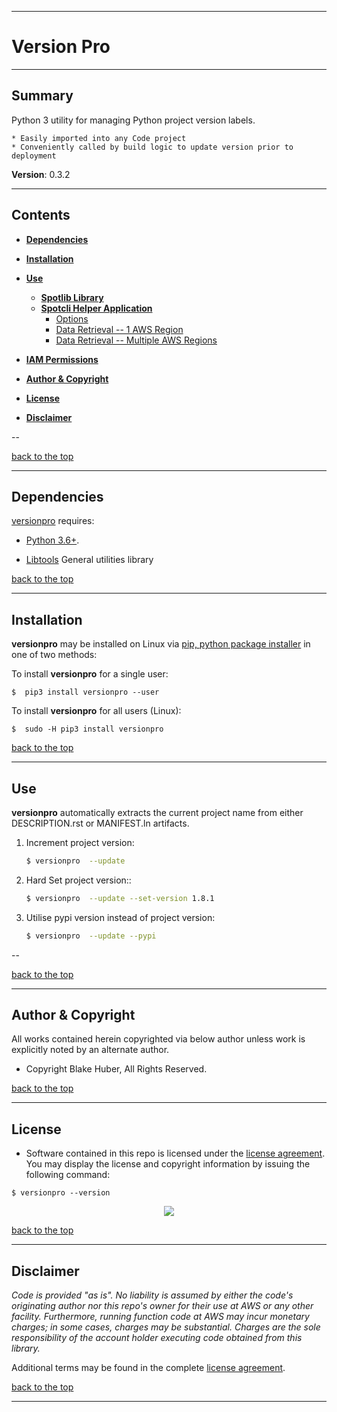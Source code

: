 <a name="top"></a>
* * *
# Version Pro
* * *

## Summary

Python 3 utility for managing Python project version labels.  

    * Easily imported into any Code project
    * Conveniently called by build logic to update version prior to deployment

**Version**: 0.3.2

* * *

## Contents

* [**Dependencies**](#dependencies)

* [**Installation**](#installation)

* [**Use**](#use)
    * [**Spotlib Library**](#use)
    * [**Spotcli Helper Application**](#versionpro-help)
        * [Options](#versionpro-help)
        * [Data Retrieval -- 1 AWS Region](#versionpro-1region)
        * [Data Retrieval -- Multiple AWS Regions](#versionpro-multiregion)

* [**IAM Permissions**](#iam-permissions)

* [**Author & Copyright**](#author--copyright)

* [**License**](#license)

* [**Disclaimer**](#disclaimer)

--

[back to the top](#top)

* * *

## Dependencies

[versionpro](https://github.com/fstab50/versionpro) requires:

* [Python 3.6+](https://docs.python.org/3/).

* [Libtools](https://github.com/fstab50/libtools) General utilities library


[back to the top](#top)

* * *
## Installation

**versionpro** may be installed on Linux via [pip, python package installer](https://pypi.org/project/pip) in one of two methods:

To install **versionpro** for a single user:

```
$  pip3 install versionpro --user
```

To install **versionpro** for all users (Linux):

```
$  sudo -H pip3 install versionpro
```

[back to the top](#top)

* * *
## Use

**versionpro** automatically extracts the current project name from either DESCRIPTION.rst or MANIFEST.ln artifacts.


1. Increment project version:

    ```bash
    $ versionpro  --update
    ```

2. Hard Set project version::

    ```bash
    $ versionpro  --update --set-version 1.8.1
    ```

3. Utilise pypi version instead of project version:

    ```bash
    $ versionpro  --update --pypi
    ```



--

[back to the top](#top)

* * *

## Author & Copyright

All works contained herein copyrighted via below author unless work is explicitly noted by an alternate author.

* Copyright Blake Huber, All Rights Reserved.

[back to the top](#top)

* * *

## License

* Software contained in this repo is licensed under the [license agreement](./LICENSE.md).  You may display the license and copyright information by issuing the following command:

```
$ versionpro --version
```

<p align="center">
    <a href="http://images.awspros.world/versionpro/version-copyright.png" target="_blank"><img src="./assets/version-copyright.png">
</p>

[back to the top](#top)

* * *

## Disclaimer

*Code is provided "as is". No liability is assumed by either the code's originating author nor this repo's owner for their use at AWS or any other facility. Furthermore, running function code at AWS may incur monetary charges; in some cases, charges may be substantial. Charges are the sole responsibility of the account holder executing code obtained from this library.*

Additional terms may be found in the complete [license agreement](./LICENSE.md).

[back to the top](#top)

* * *
